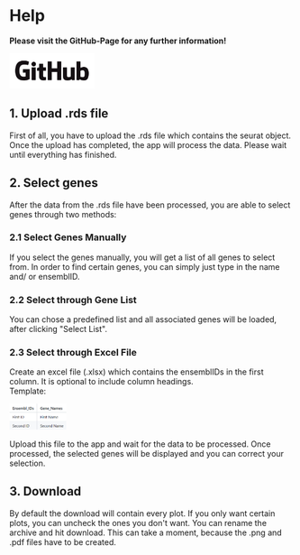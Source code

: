 # Help

**Please visit the GitHub-Page for any further information!**

[<img src="www/GitHub_logo.png" width="30%" height="30%">](https://github.com/MHH-RCUG/scrnaseq_app/blob/master/README.md)

## 1. Upload .rds file

First of all, you have to upload the .rds file which contains the seurat object. Once the upload has completed, the app will process the data. Please wait until everything has finished.

## 2. Select genes

After the data from the .rds file have been processed, you are able to select genes through two methods:

### 2.1 Select Genes Manually

If you select the genes manually, you will get a list of all genes to select from.
In order to find certain genes, you can simply just type in the name and/ or ensemblID.

### 2.2 Select through Gene List

You can chose a predefined list and all associated genes will be loaded, after clicking  "Select List".

### 2.3 Select through Excel File

Create an excel file (.xlsx) which contains the ensemblIDs in the first column. It is optional to include column headings.  
Template:

[<img src="www/excel_file_template.png" width="20%" height="20%">]()

Upload this file to the app and wait for the data to be processed.
Once processed, the selected genes will be displayed and you can correct your selection.

## 3. Download

By default the download will contain every plot. If you only want certain plots, you can uncheck the ones you don't want. You can rename the archive and hit download.
This can take a moment, because the .png and .pdf files have to be created.
